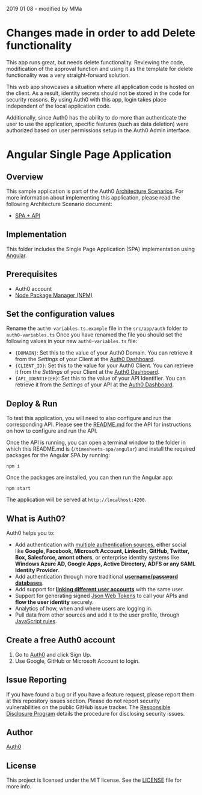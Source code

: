 2019 01 08 - modified by MMa

# Changes made in order to add Delete functionality

This app runs great, but needs delete functionality. Reviewing the code, modification of the approval function and using it as the template for delete functionality was a very straight-forward solution.

This web app showcases a situation where all application code is hosted on the client. As a result, identity secrets should not be stored in the code for security reasons. By using Auth0 with this app, login takes place independent of the local application code.

Additionally, since Auth0 has the ability to do more than authenticate the user to use the application, specific features (such as data deletion) were authorized based on user permissions setup in the Auth0 Admin interface.


# Angular Single Page Application

## Overview

This sample application is part of the Auth0 [Architecture Scenarios](https://auth0.com/docs/architecture-scenarios). For more information about implementing this application, please read the following Architecture Scenario document:

* [SPA + API](https://auth0.com/docs/architecture-scenarios/application/spa-api)

## Implementation

This folder includes the Single Page Application (SPA) implementation using [Angular](https://angular.io/).

## Prerequisites

* Auth0 account
* [Node Package Manager (NPM)](https://docs.npmjs.com/cli/version)

## Set the configuration values

Rename the `auth0-variables.ts.example` file in the `src/app/auth` folder to `auth0-variables.ts` Once you have renamed the file you should set the following values in your new `auth0-variables.ts` file:

* `{DOMAIN}`: Set this to the value of your Auth0 Domain. You can retrieve it from the *Settings* of your Client at the [Auth0 Dashboard](https://manage.auth0.com/#/clients).
* `{CLIENT_ID}`: Set this to the value for your Auth0 Client. You can retrieve it from the *Settings* of your Client at the [Auth0 Dashboard](https://manage.auth0.com/#/clients).
* `{API_IDENTIFIER}`: Set this to the value of your API Identifier. You can retrieve it from the *Settings* of your API at the [Auth0 Dashboard](https://manage.auth0.com/#/apis).

## Deploy & Run

To test this application, you will need to also configure and run the corresponding API. Please see the [README.md](../../timesheets-api/node/README.md) for the API for instructions on how to configure and run the API.

Once the API is running, you can open a terminal window to the folder in which this README.md is (`/timesheets-spa/angular`) and install the required packages for the Angular SPA by running:

```text
npm i
```

Once the packages are installed, you can then run the Angular app:

```text
npm start
```

The application will be served at `http://localhost:4200`.

## What is Auth0?

Auth0 helps you to:

* Add authentication with [multiple authentication sources](https://docs.auth0.com/identityproviders), either social like **Google, Facebook, Microsoft Account, LinkedIn, GitHub, Twitter, Box, Salesforce, amont others**, or enterprise identity systems like **Windows Azure AD, Google Apps, Active Directory, ADFS or any SAML Identity Provider**.
* Add authentication through more traditional **[username/password databases](https://docs.auth0.com/mysql-connection-tutorial)**.
* Add support for **[linking different user accounts](https://docs.auth0.com/link-accounts)** with the same user.
* Support for generating signed [Json Web Tokens](https://docs.auth0.com/jwt) to call your APIs and **flow the user identity** securely.
* Analytics of how, when and where users are logging in.
* Pull data from other sources and add it to the user profile, through [JavaScript rules](https://docs.auth0.com/rules).

## Create a free Auth0 account

1. Go to [Auth0](https://auth0.com/signup) and click Sign Up.
2. Use Google, GitHub or Microsoft Account to login.

## Issue Reporting

If you have found a bug or if you have a feature request, please report them at this repository issues section. Please do not report security vulnerabilities on the public GitHub issue tracker. The [Responsible Disclosure Program](https://auth0.com/whitehat) details the procedure for disclosing security issues.

## Author

[Auth0](auth0.com)

## License

This project is licensed under the MIT license. See the [LICENSE](LICENSE.txt) file for more info.

